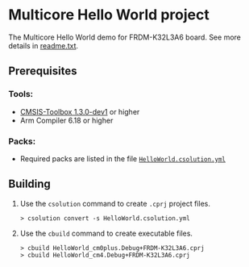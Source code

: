 # Multicore Hello World project

The Multicore Hello World demo for FRDM-K32L3A6 board. See more details in [readme.txt](./readme.txt).

## Prerequisites

### Tools:
 - [CMSIS-Toolbox 1.3.0-dev1](https://github.com/brondani/cmsis-toolbox/releases/tag/1.3.0-dev1) or higher
 - Arm Compiler 6.18 or higher

### Packs:
 - Required packs are listed in the file [`HelloWorld.csolution.yml`](./HelloWorld.csolution.yml)

## Building

1. Use the `csolution` command to create `.cprj` project files.
   ```
   > csolution convert -s HelloWorld.csolution.yml

2. Use the `cbuild` command to create executable files.
   ```
   > cbuild HelloWorld_cm0plus.Debug+FRDM-K32L3A6.cprj
   > cbuild HelloWorld_cm4.Debug+FRDM-K32L3A6.cprj
   ```
